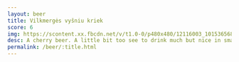 ```yaml
---
layout: beer
title: Vilkmergės vyšniu kriek
score: 6
img: https://scontent.xx.fbcdn.net/v/t1.0-0/p480x480/12116003_10153656865943745_8818428390735256762_n.jpg?oh=7350cbd639364c18b3c7fae0c61eca97&oe=5883A71E
desc: A cherry beer. A little bit too see to drink much but nice in small doses
permalink: /beer/:title.html
---
```

